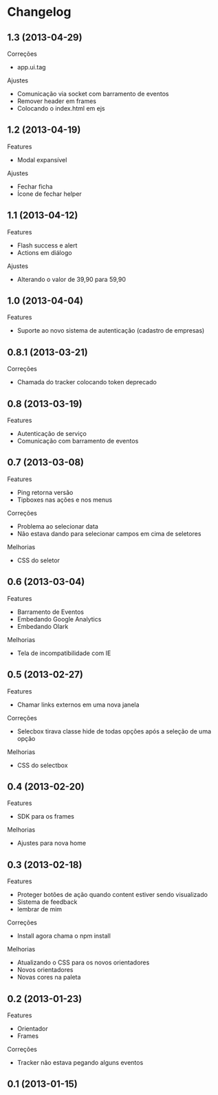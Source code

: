 Changelog
=========

## 1.3 (2013-04-29)

Correções
- app.ui.tag

Ajustes
- Comunicação via socket com barramento de eventos
- Remover header em frames
- Colocando o index.html em ejs

## 1.2 (2013-04-19)

Features
- Modal expansível

Ajustes
- Fechar ficha
- Ícone de fechar helper

## 1.1 (2013-04-12)

Features
- Flash success e alert
- Actions em diálogo

Ajustes
- Alterando o valor de 39,90 para 59,90

## 1.0 (2013-04-04)

Features
- Suporte ao novo sistema de autenticação (cadastro de empresas)

## 0.8.1 (2013-03-21)

Correções
- Chamada do tracker colocando token deprecado

## 0.8 (2013-03-19)

Features
- Autenticação de serviço
- Comunicação com barramento de eventos

## 0.7 (2013-03-08)

Features
- Ping retorna versão
- Tipboxes nas ações e nos menus

Correções
- Problema ao selecionar data
- Não estava dando para selecionar campos em cima de seletores

Melhorias
- CSS do seletor

## 0.6 (2013-03-04)

Features
- Barramento de Eventos
- Embedando Google Analytics
- Embedando Olark

Melhorias
- Tela de incompatibilidade com IE

## 0.5 (2013-02-27)

Features
- Chamar links externos em uma nova janela

Correções
- Selecbox tirava classe hide de todas opções após a seleção de uma opção

Melhorias
- CSS do selectbox

## 0.4 (2013-02-20)

Features
- SDK para os frames

Melhorias
- Ajustes para nova home

## 0.3 (2013-02-18)

Features
- Proteger botões de ação quando content estiver sendo visualizado
- Sistema de feedback
- lembrar de mim

Correções
- Install agora chama o npm install

Melhorias
- Atualizando o CSS para os novos orientadores
- Novos orientadores
- Novas cores na paleta

## 0.2 (2013-01-23)

Features
- Orientador
- Frames

Correções
- Tracker não estava pegando alguns eventos

## 0.1 (2013-01-15)
